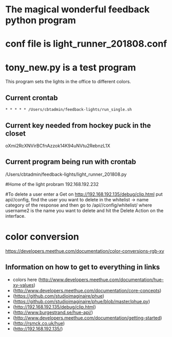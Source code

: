 # The magical wonderful feedback python program

# conf file is light_runner_201808.conf

# tony_new.py is a test program

This program sets the lights in the office to different colors.

## Current crontab
```
* * * * * /Users/cbtadmin/feedback-lights/run_single.sh
```

## Current key needed from hockey puck in the closet
oXmi2RcXNVirBCfnAzzok14K94uNVtu2RebnzL1X

## Current program being run with crontab
/Users/cbtadmin/feedback-lights/light_runner_201808.py

#Home of the light probram
192.168.192.232

#To delete a user enter a Get on http://192.168.192.135/debug/clip.html put api/<username>/config, find the user you want to delete in the whitelist -> name category of the response and then go to /api/<username>/config/whitelist/<username2>  where username2 is the name you want to delete and hit the Delete Action on the interface.

# color conversion
https://developers.meethue.com/documentation/color-conversions-rgb-xy

## Information on how to get to everything in links
* colors here (http://www.developers.meethue.com/documentation/hue-xy-values)
* (http://www.developers.meethue.com/documentation/core-concepts)
* (https://github.com/studioimaginaire/phue)
* (https://github.com/studioimaginaire/phue/blob/master/phue.py)
* (http://192.168.192.135/debug/clip.html)
* (http://www.burgestrand.se/hue-api/)
* (http://www.developers.meethue.com/documentation/getting-started)
* (http://rsmck.co.uk/hue)
* (http://192.168.192.135/)
